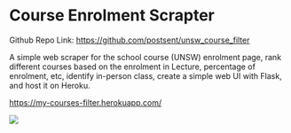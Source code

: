 # Course Enrolment Scrapter

Github Repo Link: https://github.com/postsent/unsw_course_filter

A simple web scraper for the school course (UNSW) enrolment page, rank different courses based on the enrolment in Lecture, percentage of enrolment, etc, identify in-person class, create a simple web UI with Flask, and host it on Heroku. 

https://my-courses-filter.herokuapp.com/

![](imgs/demo.png)